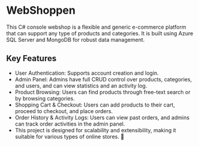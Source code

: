 # WebShoppen

This C# console webshop is a flexible and generic e-commerce platform that can support any type of products and categories. It is built using Azure SQL Server and MongoDB for robust data management.

## Key Features

- User Authentication: Supports account creation and login.
- Admin Panel: Admins have full CRUD control over products, categories, and users, and can view statistics and an activity log.
- Product Browsing: Users can find products through free-text search or by browsing categories.
- Shopping Cart & Checkout: Users can add products to their cart, proceed to checkout, and place orders.
- Order History & Activity Logs: Users can view past orders, and admins can track order activities in the admin panel.
- This project is designed for scalability and extensibility, making it suitable for various types of online stores. 🚀
